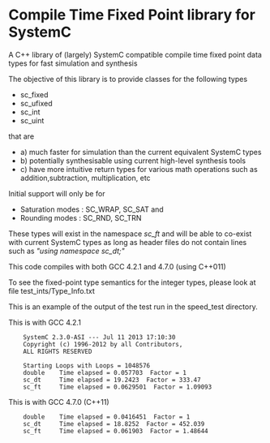 
Compile Time Fixed Point library for SystemC
================================

A C++ library of (largely) SystemC compatible compile time fixed point data types for fast simulation and synthesis

The objective of this library is to provide classes for the following types

- sc_fixed
- sc_ufixed
- sc_int
- sc_uint

that are

- a) much faster for simulation than the current equivalent SystemC types
- b) potentially synthesisable using current high-level synthesis tools
- c) have more intuitive return types for various math operations such as addition,subtraction, multiplication, etc

Initial support will only be for

- Saturation modes : SC\_WRAP, SC_SAT
and
- Rounding modes : SC\_RND, SC_TRN

These types will exist in the namespace *sc_ft* and will be able to co-exist with current SystemC types as long as header files do not contain lines such as *"using namespace sc_dt;"*

This code compiles with both GCC 4.2.1 and 4.7.0 (using C++011)


To see the fixed-point type semantics for the integer types, please look at file test_ints/Type_Info.txt


This is an example of the output of the test run in the speed_test directory.

This is with GCC 4.2.1
 

        SystemC 2.3.0-ASI --- Jul 11 2013 17:10:30
        Copyright (c) 1996-2012 by all Contributors,
        ALL RIGHTS RESERVED

        Starting Loops with Loops = 1048576
        double    Time elapsed = 0.057703  Factor = 1
        sc_dt     Time elapsed = 19.2423  Factor = 333.47
        sc_ft     Time elapsed = 0.0629501  Factor = 1.09093


This is with GCC 4.7.0 (C++11)

        double    Time elapsed = 0.0416451  Factor = 1
        sc_dt     Time elapsed = 18.8252  Factor = 452.039
        sc_ft     Time elapsed = 0.061903  Factor = 1.48644

